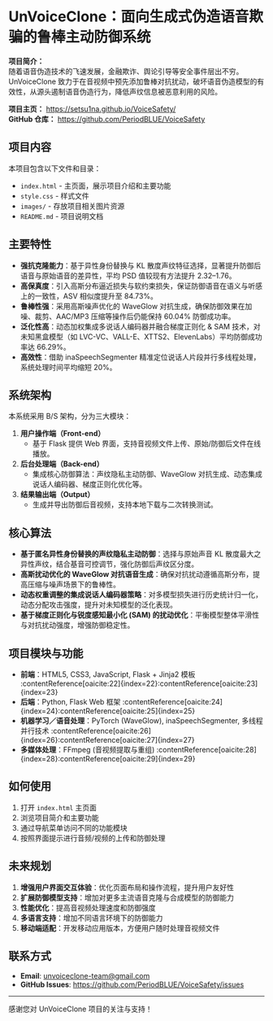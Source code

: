 # UnVoiceClone：面向生成式伪造语音欺骗的鲁棒主动防御系统

**项目简介：**  
随着语音伪造技术的飞速发展，金融欺诈、舆论引导等安全事件层出不穷。UnVoiceClone 致力于在音视频中预先添加鲁棒对抗扰动，破坏语音伪造模型的有效性，从源头遏制语音伪造行为，降低声纹信息被恶意利用的风险。

**项目主页：** https://setsu1na.github.io/VoiceSafety/  
**GitHub 仓库：** https://github.com/PeriodBLUE/VoiceSafety

## 项目内容

本项目包含以下文件和目录：

- `index.html` - 主页面，展示项目介绍和主要功能
- `style.css` - 样式文件
- `images/` - 存放项目相关图片资源
- `README.md` - 项目说明文档

## 主要特性

- **强抗克隆能力**：基于异性身份替换与 KL 散度声纹特征选择，显著提升防御后语音与原始语音的差异性，平均 PSD 值较现有方法提升 2.32–1.76。
- **高保真度**：引入高斯分布逼近损失与软约束损失，保证防御语音在语义与听感上的一致性，ASV 相似度提升至 84.73%。
- **鲁棒性强**：采用高斯噪声优化的 WaveGlow 对抗生成，确保防御效果在加噪、裁剪、AAC/MP3 压缩等操作后仍能保持 60.04% 防御成功率。
- **泛化性高**：动态加权集成多说话人编码器并融合梯度正则化 & SAM 技术，对未知黑盒模型（如 LVC-VC、VALL-E、XTTS2、ElevenLabs）平均防御成功率达 66.29%。
- **高效性**：借助 inaSpeechSegmenter 精准定位说话人片段并行多线程处理，系统处理时间平均缩短 20%。

## 系统架构

本系统采用 B/S 架构，分为三大模块：

1. **用户操作端（Front-end）**  
   - 基于 Flask 提供 Web 界面，支持音视频文件上传、原始/防御后文件在线播放。
2. **后台处理端（Back-end）**  
   - 集成核心防御算法：声纹隐私主动防御、WaveGlow 对抗生成、动态集成说话人编码器、梯度正则化优化等。
3. **结果输出端（Output）**  
   - 生成并导出防御后音视频，支持本地下载与二次转换测试。

## 核心算法

- **基于匿名异性身份替换的声纹隐私主动防御**：选择与原始声音 KL 散度最大之异性声纹，结合基音可控调节，强化防御后声纹区分度。
- **高斯扰动优化的 WaveGlow 对抗语音生成**：确保对抗扰动遵循高斯分布，提高压缩与噪声场景下的鲁棒性。
- **动态权重调整的集成说话人编码器策略**：对多模型损失进行历史统计归一化，动态分配攻击强度，提升对未知模型的泛化表现。
- **基于梯度正则化与锐度感知最小化 (SAM) 的扰动优化**：平衡模型整体平滑性与对抗扰动强度，增强防御稳定性。

## 项目模块与功能

- **前端**：HTML5, CSS3, JavaScript, Flask + Jinja2 模板 :contentReference[oaicite:22]{index=22}:contentReference[oaicite:23]{index=23}  
- **后端**：Python, Flask Web 框架 :contentReference[oaicite:24]{index=24}:contentReference[oaicite:25]{index=25}  
- **机器学习／语音处理**：PyTorch (WaveGlow), inaSpeechSegmenter, 多线程并行技术 :contentReference[oaicite:26]{index=26}:contentReference[oaicite:27]{index=27}  
- **多媒体处理**：FFmpeg (音视频提取与重组) :contentReference[oaicite:28]{index=28}:contentReference[oaicite:29]{index=29}  

## 如何使用

1. 打开 `index.html` 主页面
2. 浏览项目简介和主要功能
3. 通过导航菜单访问不同的功能模块
4. 按照界面提示进行音频/视频的上传和防御处理

## 未来规划

1. **增强用户界面交互体验**：优化页面布局和操作流程，提升用户友好性
2. **扩展防御模型支持**：增加对更多主流语音克隆与合成模型的防御能力
3. **性能优化**：提高音视频处理速度和防御强度
4. **多语言支持**：增加不同语言环境下的防御能力
5. **移动端适配**：开发移动应用版本，方便用户随时处理音视频文件

## 联系方式

- **Email**: unvoiceclone-team@gmail.com
- **GitHub Issues**: https://github.com/PeriodBLUE/VoiceSafety/issues

---

感谢您对 UnVoiceClone 项目的关注与支持！
